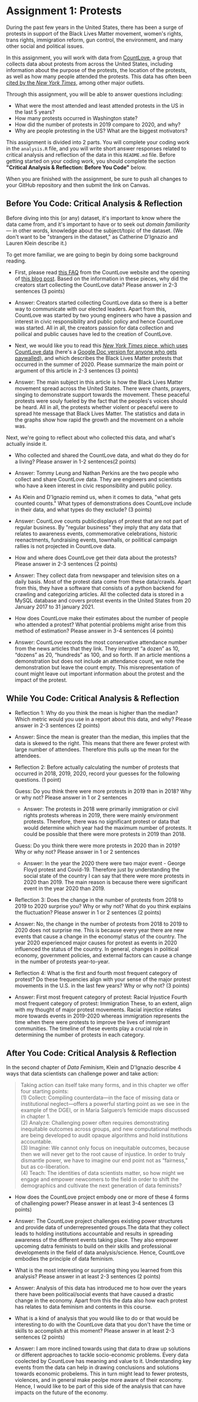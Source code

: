 # Assignment 1: Protests

During the past few years in the United States, there has been a surge of protests in support of the Black Lives Matter movement, women's rights, trans rights, immigration reform, gun control, the environment, and many other social and political issues.

In this assignment, you will work with data from [CountLove](https://countlove.org/), a group that collects data about protests from across the United States, including information about the purpose of the protests, the location of the protests, as well as how many people attended the protests. This data has often been [cited by the *New York Times*](https://www.nytimes.com/2020/08/28/us/black-lives-matter-protest.html), among other major outlets.

Through this assignment, you will be able to answer questions including:
- What were the most attended and least attended protests in the US in the last 5 years?
- How many protests occurred in Washington state?
- How did the number of protests in 2019 compare to 2020, and why?
- Why are people protesting in the US? What are the biggest motivators?


This assignment is divided into 2 parts. You will complete your coding work in the `analysis.R` file, and you will write short answer responses related to critical analysis and reflection of the data in this `README.md` file. Before getting started on your coding work, you should complete the section **"Critical Analysis & Reflection: Before You Code"** below.

When you are finished with the assignment, be sure to push all changes to your GitHub repository and then submit the link on Canvas.

## Before You Code: Critical Analysis & Reflection

Before diving into this (or any) dataset, it's important to know where the data came from, and it's important to have or to seek out _domain familiarity_ — in other words, knowledge about the subject/topic of the dataset. (We don't want to be "strangers in the dataset," as Catherine D'Ignazio and Lauren Klein describe it.)

To get more familiar, we are going to begin by doing some background reading.

- First, please read [this FAQ](https://countlove.org/faq.html) from the CountLove website and the opening of [this blog post](https://www.tommyleung.com/countLove/index.htm). Based on the information in these pieces, why did the creators start collecting the CountLove data? Please answer in 2-3 sentences (3 points)
 - Answer: Creators started collecting CountLove data so there is a better way to communicate with our elected leaders. Apart from this, CountLove was started by two young engineers who have a passion and interest in civic responsibility and public policy and hence CountLove was started. All in all, the creators passion for data collection and poilical and public causes have led to the creation of CountLove.  

- Next, we would like you to read this [*New York Times* piece, which uses CountLove data](https://www.nytimes.com/interactive/2020/06/13/us/george-floyd-protests-cities-photos.html) (here's a [Google Doc version for anyone who gets paywalled](https://docs.google.com/document/d/1sdjFsA5csYuH4plNEEk7WXT77K5h5ZuyW05CBwYdk6A/edit?usp=sharing)), and which describes the Black Lives Matter protests that occurred in the summer of 2020. Please summarize the main point or argument of this article in 2-3 sentences (3 points)
 - Answer: The main subject in this article is how the Black Lives Matter movement spread across the United States. There were chants, prayers, singing to demonstrate support towards the movement. These peaceful protests were souly fueled by the fact that the peoples's voices should be heard. All in all, the protests whether violent or peaceful were to spread hte message that Black Lives Matter. The statistics and data in the graphs show how rapid the growth and the movement on a whole was. 

Next, we're going to reflect about who collected this data, and what's actually inside it.

- Who collected and shared the CountLove data, and what do they do for a living? Please answer in 1-2 sentences(2 points)
 - Answer: Tommy Leung and Nathan Perkins are the two people who collect and share CountLove data. They are engineers and scientists who have a keen interest in civic responsibility and public policy. 

- As Klein and D'Ignazio remind us, when it comes to data, "what gets counted counts." What types of demonstrations does CountLove include in their data, and what types do they exclude? (3 points)
 - Answer: CountLove counts publicdisplays of protest that are not part of regular business. By "regular business" they imply that any data that relates to awareness events, commemorative celebrations, historic reenactments, fundraising events, townhalls, or poilitical campaign rallies is not projected in CountLove data. 

- How and where does CountLove get their data about the protests? Please answer in 2-3 sentences (2 points)
 - Answer: They collect data from newspaper and television sites on a daily basis. Most of the protest data come from these data/crawls. Apart from this, they have a software that consists of a python backend for crawling and categorizing articles. All the collected data is stored in a MySQL database and covers protest events in the United States from 20 January 2017 to 31 january 2021.

- How does CountLove make their estimates about the number of people who attended a protest? What potential problems might arise from this method of estimation? Please answer in 3-4 sentences (4 points)
 - Answer: CountLove records the most conservative attendance number from the news articles that they link. They interpret “a dozen” as 10, “dozens” as 20, “hundreds” as 100, and so forth. If an article mentions a demonstration but does not include an attendance count, we note the demonstration but leave the count empty. This misrepresentation of count might leave out important information about the protest and the impact of the protest.

## While You Code: Critical Analysis & Reflection

- Reflection 1: Why do you think the mean is higher than the median? Which metric would you use in a report about this data, and why? Please answer in 2-3 sentences (2 points)
 - Answer: Since the mean is greater than the median, this implies that the data is skewed to the right. This means that there are fewer protest with large number of attendees. Therefore this pulls up the mean for the attendees.

- Reflection 2: Before actually calculating the number of protests that occurred in 2018, 2019, 2020, record your guesses for the following questions. (1 point)

  Guess: Do you think there were more protests in 2019 than in 2018? Why or why not? Please answer in 1 or 2 sentences
   - Answer: The protests in 2018 were primarily immigration or civil rights protests whereas in 2019, there were mainly environment protests. Therefore, there was no significant protest or data that would determine which year had the maximum number of protests. It could be possible that there were more protests in 2019 than 2018.

  Guess: Do you think there were more protests in 2020 than in 2019? Why or why not? Please answer in 1 or 2 sentences
   - Answer: In the year the 2020 there were two major event - George Floyd protest and Covid-19. Therefore just by understanding the social state of the country I can say that there were more protests in 2020 than 2019.  The main reason is because there were significant event in the year 2020 than 2019. 

- Reflection 3: Does the change in the number of protests from 2018 to 2019 to 2020 surprise you? Why or why not? What do you think explains the fluctuation? Please answer in 1 or 2 sentences (2 points)
 - Answer: No, the change in the number of protests from 2018 to 2019 to 2020 does not surprise me. This is because every year there are new events that cause a change in the economy/ status of the country. The year 2020 experienced major causes for protest as events in 2020 influenced the status of the country. In general, changes in political economy, government policies, and external factors can cause a change in the number of protests year-to-year. 

- Reflection 4: What is the first and fourth most frequent category of protest? Do these frequencies align with your sense of the major protest movements in the U.S. in the last few years? Why or why not? (3 points)
 - Answer: First most frequent category of protest: Racial Injustice
          Fourth most frequent category of protest: Immigration
  These, to an extent, align with my thought of major protest movements. Racial injectice relates more towards events in 2019-2020 whereas immigration represents the time when there were protests to improve the lives of immigrant communities. The timeline of these events play a crucial role in determining the number of protests in each category.

## After You Code: Critical Analysis & Reflection

In the second chapter of *Data Feminism*, Klein and D'Ignazio describe 4 ways that data scientists can challenge power and take action:
> Taking action can itself take many forms, and in this chapter we offer four starting points:  
> (1) Collect: Compiling counterdata—in the face of missing data or institutional neglect—offers a powerful starting point as we see in the example of the DGEI, or in María Salguero’s femicide maps discussed in chapter 1.  
> (2) Analyze: Challenging power often requires demonstrating inequitable outcomes across groups, and new computational methods are being developed to audit opaque algorithms and hold institutions accountable.  
> (3) Imagine: We cannot only focus on inequitable outcomes, because then we will never get to the root cause of injustice. In order to truly dismantle power, we have to imagine our end point not as “fairness,” but as co-liberation.  
> (4) Teach: The identities of data scientists matter, so how might we engage and empower newcomers to the field in order to shift the demographics and cultivate the next generation of data feminists?  

- How does the CountLove project embody one or more of these 4 forms of challenging power? Please answer in at least 3-4 sentences (3 points)
 - Answer: The CountLove project challenges existing power structures and provide data of underrepresented groups.The data that they collect leads to holding institutions accountable and results in spreading awareness of the different events taking place. They also empower upcoming datra feminists to build on their skills and professional developments in the field of data analysis/science. Hence, CountLove embodies the principle of data feminism. 

- What is the most interesting or surprising thing you learned from this analysis? Please answer in at least 2-3 sentences (2 points)
 - Answer: Analysis of this data has introduced me to how over the years there have been political/social events that have caused a drastic change in the economy. Apart from this the data also how each protest has relates to data feminism and contents in this course.
 
- What is a kind of analysis that you would like to do or that would be interesting to do with the CountLove data that you don't have the time or skills to accomplish at this moment? Please answer in at least 2-3 sentences (2 points)
 - Answer: I am more inclined towards using that data to draw up solutions or different approaches to tackle socio-economic problems. Every data coolected by CountLove has meaning and value to it. Understanding key events from the data can help in drawing conclusions and solutions towards economic probelems. This in turn might lead to fewer protests, violences, and in general make peolpe more aware of their economy. Hence, I would like to be part of this side of the analysis that can have impacts on the future of the economy. 
